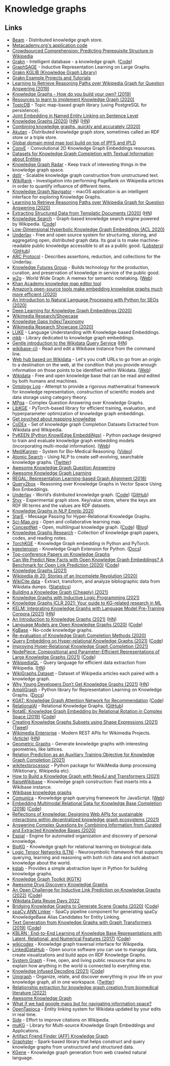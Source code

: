 # Knowledge graphs

## Links

- [Beam](https://github.com/eBay/beam) - Distributed knowledge graph store.
- [Metacademy.org's application code](https://github.com/metacademy/metacademy-application)
- [Crowdsourced Comprehension: Predicting Prerequisite Structure in Wikipedia](http://talukdar.net/papers/crowdcomp-bea7.pdf)
- [Grakn](https://grakn.ai/) - Intelligent database - a knowledge graph. ([Code](https://github.com/graknlabs/grakn))
- [GraphSAGE](http://snap.stanford.edu/graphsage/) - Inductive Representation Learning on Large Graphs.
- [Grakn KGLIB (Knowledge Graph Library)](https://github.com/graknlabs/kglib)
- [Grakn Example Projects and Tutorials](https://github.com/graknlabs/examples)
- [Learning to Retrieve Reasoning Paths over Wikipedia Graph for Question Answering (2019)](https://arxiv.org/abs/1911.10470)
- [Knowledge Graphs - How do you build your own? (2019)](https://www.reddit.com/r/MachineLearning/comments/bd4zrl/d_knowledge_graphs_how_do_you_build_your_own/)
- [Resources to learn to implement Knowledge Graph (2020)](https://www.reddit.com/r/MachineLearning/comments/et705g/r_p_resources_to_learn_to_implement_knowledge/)
- [TopicDB](https://github.com/brettkromkamp/topic-db) - Topic map-based graph library (using PostgreSQL for persistence).
- [Joint Embedding in Named Entity Linking on Sentence Level](https://arxiv.org/pdf/2002.04936.pdf)
- [Knowledge Graphs (2020)](https://arxiv.org/abs/2003.02320) ([HN](https://news.ycombinator.com/item?id=22504133)) ([HN](https://news.ycombinator.com/item?id=28953155))
- [Combining knowledge graphs, quickly and accurately (2020)](https://www.amazon.science/blog/combining-knowledge-graphs-quickly-and-accurately)
- [Akutan](https://github.com/eBay/akutan) - Distributed knowledge graph store, sometimes called an RDF store or a triple store.
- [Global domain mind map tool build on top of IPFS and IPLD](https://github.com/interplanetarymindmap/mind-map)
- [ConvE](https://github.com/TimDettmers/ConvE) - Convolutional 2D Knowledge Graph Embeddings resources.
- [Datasets for Knowledge Graph Completion with Textual Information about Entities](https://github.com/villmow/datasets_knowledge_embedding)
- [Knowledge Graph Radar](https://github.com/brettkromkamp/knowledge-graph-radar) - Keep track of interesting things in the knowledge graph space.
- [dstlr](https://github.com/dstlry/dstlr) - Scalable knowledge graph construction from unstructured text.
- [WikiRank](https://github.com/turtlesoupy/WikiRank) - Investigation into performing PageRank on Wikipedia articles in order to quantify influence of different items.
- [Knowledge Graph Navigator](http://knowledgegraphnavigator.com/) - macOS application is an intelligent interface for exploring Knowledge Graphs.
- [Learning to Retrieve Reasoning Paths over Wikipedia Graph for Question Answering (2020)](https://arxiv.org/abs/1911.10470)
- [Extracting Structured Data from Templatic Documents (2020)](https://ai.googleblog.com/2020/06/extracting-structured-data-from.html) ([HN](https://news.ycombinator.com/item?id=23502131))
- [Knowledge Search](http://knowledgesearch.us/) - Graph-based knowledge search engine powered by Wikipedia. ([Code](https://github.com/marksibrahim/knowledge_search))
- [Low-Dimensional Hyperbolic Knowledge Graph Embeddings (ACL 2020)](https://www.youtube.com/watch?v=Yf03-CBYKe4)
- [Underlay](https://www.underlay.org/) - Free and open source system for structuring, storing, and aggregating open, distributed graph data. Its goal is to make machine-readable public knowledge accessible to all as a public good. ([Lobsters](https://lobste.rs/s/toc0px/underlay_world_s_distributed_knowledge)) ([GitHub](https://github.com/underlay))
- [ARC Protocol](https://github.com/underlay/arc-protocol) - Describes assertions, reduction, and collections for the Underlay.
- [Knowledge Futures Group](https://www.knowledgefutures.org/) - Builds technology for the production, curation, and preservation of knowledge in service of the public good.
- [w2g](https://github.com/w2g/w2g) - World Wide Graph: A memex for semantic notetaking. ([Web](https://graph.global/?id=))
- [Khan Academy knowledge map editor tool](https://github.com/beneater/kmap-editor)
- [Amazon’s open-source tools make embedding knowledge graphs much more efficient (2020)](https://www.amazon.science/blog/amazons-open-source-tools-make-embedding-knowledge-graphs-much-more-efficient)
- [An Introduction to Natural Language Processing with Python for SEOs (2020)](https://www.searchenginejournal.com/natural-language-processing-python-seo/377051/)
- [Deep Learning for Knowledge Graph Embeddings (2020)](https://cxlabs.sap.com/2020/08/31/deep-learning-for-knowledge-graph-embeddings/)
- [Wikimedia Research/Showcase](https://www.mediawiki.org/wiki/Wikimedia_Research/Showcase)
- [Knowledge Gaps Index/Taxonomy](https://meta.wikimedia.org/wiki/Research:Knowledge_Gaps_Index/Taxonomy)
- [Wikimedia Research Showcase (2020)](https://www.youtube.com/watch?v=GJDsKPsz64o)
- [LUKE](https://github.com/studio-ousia/luke) - Language Understanding with Knowledge-based Embeddings.
- [mkb](https://github.com/raphaelsty/mkb) - Library dedicated to knowledge graph embeddings.
- [Gentle introduction to the Wikidata Query Service](https://www.wikidata.org/wiki/Wikidata:SPARQL_query_service/A_gentle_introduction_to_the_Wikidata_Query_Service#A_gentle_introduction_to_the_Wikidata_Query_Service) ([HN](https://news.ycombinator.com/item?id=24823074))
- [wikibase-cli](https://github.com/maxlath/wikibase-cli) - Read and edit a Wikibase instance from the command line.
- [Web hub based on Wikidata](https://github.com/maxlath/hub) - Let's you craft URLs to go from an origin to a destination on the web, at the condition that you provide enough information on those points to be identified within Wikidata. ([Web](https://hub.toolforge.org/))
- [Wikidata](https://www.wikidata.org/wiki/Wikidata:Main_Page) - Free and open knowledge base that can be read and edited by both humans and machines.
- [Ontology Log](https://en.wikipedia.org/wiki/Olog) - Attempt to provide a rigorous mathematical framework for knowledge representation, construction of scientific models and data storage using category theory.
- [MPqa](https://github.com/svakulenk0/KBQA) - Complex Question Answering over Knowledge Graphs.
- [LibKGE](https://github.com/uma-pi1/kge) - PyTorch-based library for efficient training, evaluation, and hyperparameter optimization of knowledge graph embeddings.
- [Get psyched about mapping knowledge](https://github.com/synchrony/smsn-why)
- [CoDEx](https://github.com/tsafavi/codex) - Set of knowledge graph Completion Datasets Extracted from Wikidata and Wikipedia.
- [PyKEEN (Python KnowlEdge EmbeddiNgs)](https://github.com/pykeen/pykeen) - Python package designed to train and evaluate knowledge graph embedding models (incorporating multi-modal information). ([Web](https://pykeen.github.io/))
- [MediKanren](https://github.com/webyrd/mediKanren) - System for Bio-Medical Reasoning. ([Video](https://www.youtube.com/watch?v=d-Klzumjulo))
- [Atomic Search](https://atomicsearchinc.com/) - Using NLP to create self-evolving, searchable knowledge graphs. ([Twitter](https://twitter.com/atomicsearchinc))
- [Awesome Knowledge Graph Question Answering](https://github.com/BshoterJ/awesome-kgqa)
- [Awesome Knowledge Graph Learning](https://github.com/BrambleXu/knowledge-graph-learning)
- [REGAL: Representation Learning-based Graph Alignment (2018)](https://github.com/GemsLab/REGAL)
- [Query2box](https://github.com/hyren/query2box) - Reasoning over Knowledge Graphs in Vector Space Using Box Embeddings.
- [Underlay](https://www.underlay.org/) - World’s distributed knowledge graph. ([Code](https://github.com/underlay/overview)) ([GitHub](https://github.com/underlay))
- [Styx](https://github.com/underlay/styx) - Experimental graph store. Key/value store, where the keys are RDF IRI terms and the values are RDF datasets.
- [Knowledge Graphs in NLP Emnlp 2020](https://mgalkin.medium.com/knowledge-graphs-in-nlp-emnlp-2020-2f98ec527738)
- [StarE](https://github.com/migalkin/StarE) - Message Passing for Hyper-Relational Knowledge Graphs.
- [Sci-Map.org](https://sci-map.org/) - Open and collaborative learning map.
- [ConceptNet](http://www.conceptnet.io/) - Open, multilingual knowledge graph. ([Code](https://github.com/commonsense/conceptnet5)) ([Blog](https://blog.conceptnet.io/))
- [Knowledge Graphs Research](https://github.com/shaoxiongji/knowledge-graphs) - Collection of knowledge graph papers, codes, and reading notes.
- [TorchKGE](https://github.com/torchkge-team/torchkge) - Knowledge Graph embedding in Python and PyTorch.
- [kgextension](https://github.com/om-hb/kgextension) - Knowledge Graph Extension for Python. ([Docs](https://kgextension.readthedocs.io/en/latest/))
- [Top-conference Papers on Knowledge Graphs](https://github.com/wds-seu/Knowledge-Graph-Publications)
- [Can We Predict New Facts with Open Knowledge Graph Embeddings? A Benchmark for Open Link Prediction (2020)](https://www.aclweb.org/anthology/2020.acl-main.209/) ([Code](https://github.com/samuelbroscheit/open_knowledge_graph_embeddings))
- [Knowledge Graphs (2021)](https://cacm.acm.org/magazines/2021/3/250711-knowledge-graphs/fulltext)
- [Wikipedia @ 20: Stories of an Incomplete Revolution (2020)](https://direct.mit.edu/books/book/4956/Wikipedia-20Stories-of-an-Incomplete-Revolution)
- [WikiCite data](https://github.com/wikicite/wikicite-data) - Extract, transform, and analyze bibliographic data from Wikidata dumps. ([Statistics](http://wikicite.org/statistics.html))
- [Building a Knowledge Graph (Cheaply) (2021)](https://neeva.co/blog/building-a-kg-on-the-cheap)
- [Knowledge Graphs with Inductive Logic Programming (2021)](https://blogs.sap.com/2021/05/06/knowledge-graphs-with-inductive-logic-programming-on-cml21/)
- [Knowledge Graphs ICLR 2021: Your guide to KG-related research in ML](https://mgalkin.medium.com/knowledge-graphs-iclr-2021-6e0b52c80686)
- [KELM: Integrating Knowledge Graphs with Language Model Pre-Training Corpora (2021)](https://ai.googleblog.com/2021/05/kelm-integrating-knowledge-graphs-with.html) ([HN](https://news.ycombinator.com/item?id=27233470))
- [An Introduction to Knowledge Graphs (2021)](http://ai.stanford.edu/blog/introduction-to-knowledge-graphs/) ([HN](https://news.ycombinator.com/item?id=27245696))
- [Language Models are Open Knowledge Graphs (2020)](https://arxiv.org/abs/2010.11967) ([Code](https://github.com/theblackcat102/language-models-are-knowledge-graphs-pytorch))
- [KgBase](https://www.kgbase.com/) - No-code knowledge graphs.
- [Re-evaluation of Knowledge Graph Completion Methods (2020)](https://github.com/svjan5/kg-reeval)
- [Query Embedding on Hyper-relational Knowledge Graphs (2021)](https://arxiv.org/abs/2106.08166) ([Code](https://github.com/DimitrisAlivas/StarQE))
- [Improving Hyper-Relational Knowledge Graph Completion (2021)](https://arxiv.org/abs/2104.08167)
- [NodePiece: Compositional and Parameter-Efficient Representations of Large Knowledge Graphs (2021)](https://arxiv.org/abs/2106.12144) ([Code](https://github.com/migalkin/NodePiece))
- [WikipediaQL](https://github.com/zverok/wikipedia_ql) - Query language for efficient data extraction from Wikipedia. ([HN](https://news.ycombinator.com/item?id=27738969))
- [WikiGraphs Dataset](https://paperswithcode.com/dataset/wikigraphs) - Dataset of Wikipedia articles each paired with a knowledge graph.
- [Why Young Developers Don’t Get Knowledge Graphs (2021)](https://www.datanami.com/2021/07/30/why-young-developers-dont-get-knowledge-graphs/) ([HN](https://news.ycombinator.com/item?id=28026091))
- [AmpliGraph](https://github.com/Accenture/AmpliGraph) - Python library for Representation Learning on Knowledge Graphs. ([Docs](https://docs.ampligraph.org/))
- [KGAT: Knowledge Graph Attention Network for Recommendation](https://arxiv.org/abs/1905.07854) ([Code](https://github.com/LunaBlack/KGAT-pytorch))
- [RelationalAI](https://www.relational.ai/) - Relational Knowledge Graphs. ([GitHub](https://github.com/RelationalAI-oss))
- [RotatE: Knowledge Graph Embedding by Relational Rotation in Complex Space (2019)](https://openreview.net/forum?id=HkgEQnRqYQ) ([Code](https://github.com/DeepGraphLearning/KnowledgeGraphEmbedding))
- [Creating Knowledge Graphs Subsets using Shape Expressions (2021)](https://arxiv.org/abs/2110.11709) ([Tweet](https://twitter.com/andrawaag/status/1452933423148978180))
- [Wikimedia Enterprise](https://enterprise.wikimedia.com/) - Modern REST APIs for Wikimedia Projects. ([Article](https://wikimediafoundation.org/news/2021/10/25/wikimedia-foundation-launches-wikimedia-enterprise-the-new-opt-in-product-for-companies-and-organizations-to-easily-reuse-content-from-wikipedia-and-wikimedia-projects/)) ([HN](https://news.ycombinator.com/item?id=29014523))
- [Geometric Graphs](https://github.com/cthoyt/geometric-graphs) - Generate knowledge graphs with interesting geometries, like lattices.
- [Relation Prediction as an Auxiliary Training Objective for Knowledge Graph Completion (2021)](https://github.com/facebookresearch/ssl-relation-prediction)
- [wikitextprocessor](https://github.com/tatuylonen/wikitextprocessor) - Python package for WikiMedia dump processing (Wiktionary, Wikipedia etc).
- [How to Build a Knowledge Graph with Neo4J and Transformers (2021)](https://walidamamou.medium.com/how-to-build-a-knowledge-graph-with-neo4j-and-transformers-72b9471d6969)
- [RaiseWikibase](https://github.com/UB-Mannheim/RaiseWikibase) - Knowledge graph construction: Fast inserts into a Wikibase instance.
- [Wikibase knowledge graphs](https://github.com/shigapov/wikibase-knowledge-graphs)
- [Comunica](https://github.com/comunica/comunica) - Knowledge graph querying framework for JavaScript. ([Web](https://comunica.dev/))
- [Embedding Multimodal Relational Data for Knowledge Base Completion (2018)](https://arxiv.org/abs/1809.01341) ([Code](https://github.com/pouyapez/mkbe))
- [Reflections of knowledge: Designing Web APIs for sustainable interactions within decentralized knowledge graph ecosystems (2021)](https://ruben.verborgh.org/blog/2021/12/23/reflections-of-knowledge/)
- [Answering Complex Questions by Combining Information from Curated and Extracted Knowledge Bases (2020)](https://aclanthology.org/2020.nli-1.1/)
- [Espial](https://github.com/Uzay-G/espial) - Engine for automated organization and discovery of personal knowledge.
- [BioKG](https://github.com/dsi-bdi/biokg) - Knowledge graph for relational learning on biological data.
- [Logic Tensor Networks (LTN)](https://github.com/logictensornetworks/logictensornetworks) - Neurosymbolic framework that supports querying, learning and reasoning with both rich data and rich abstract knowledge about the world.
- [kglab](https://github.com/DerwenAI/kglab) - Provides a simple abstraction layer in Python for building knowledge graphs.
- [Knowledge Graph Toolkit (KGTK)](https://github.com/usc-isi-i2/kgtk)
- [Awesome Drug Discovery Knowledge Graphs](https://github.com/AstraZeneca/awesome-drug-discovery-knowledge-graphs)
- [An Open Challenge for Inductive Link Prediction on Knowledge Graphs (2022)](https://arxiv.org/abs/2203.01520) ([Code](https://github.com/pykeen/ilpc2022))
- [Wikidata Data Reuse Days 2022](https://diff.wikimedia.org/event/wikidata-data-reuse-days-2022/)
- [Bridging Knowledge Graphs to Generate Scene Graphs (2020)](https://arxiv.org/abs/2001.02314) ([Code](https://github.com/alirezazareian/gbnet))
- [spaCy ANN Linker](https://github.com/microsoft/spacy-ann-linker) - SpaCy pipeline component for generating spaCy KnowledgeBase Alias Candidates for Entity Linking.
- [Text Generation from Knowledge Graphs with Graph Transformers (2019)](https://arxiv.org/abs/1904.02342) ([Code](https://github.com/rikdz/GraphWriter))
- [KBLRN : End-to-End Learning of Knowledge Base Representations with Latent, Relational, and Numerical Features (2017)](https://arxiv.org/abs/1709.04676) ([Code](https://github.com/mniepert/mmkb))
- [wikicodex](https://github.com/keroserene/wikicodex) - Knowledge graph traversal interface for Wikipedia.
- [LinkedDataHub](https://github.com/AtomGraph/LinkedDataHub) - Open source software you can use to manage data, create visualizations and build apps on RDF Knowledge Graphs.
- [System Graph](https://system.com/graph) - Free, open, and living public resource that aims to explain how anything in the world is connected to everything else.
- [Knowledge Infused Decoding (2021)](https://openreview.net/forum?id=upnDJ7itech) ([Code](https://github.com/microsoft/KID))
- [Unigraph](https://unigraph.dev/) - Organize, relate, and discover everything in your life on your knowledge graph, all in one workspace. ([Twitter](https://twitter.com/GetUnigraph))
- [Relationship extraction for knowledge graph creation from biomedical literature (2022)](https://arxiv.org/abs/2201.01647)
- [Awesome Knowledge Graph](https://github.com/totogo/awesome-knowledge-graph)
- [What if we had google maps but for navigating information space?](https://twitter.com/MatthewWSiu/status/1519906295603675143)
- [OpenTapioca](https://github.com/wetneb/opentapioca) - Entity linking system for Wikidata updated by your edits in real time.
- [Side](https://github.com/facebookresearch/side) - Effort to improve citations on Wikipedia.
- [muKG](https://github.com/nju-websoft/muKG) - Library for Multi-source Knowledge Graph Embeddings and Applications.
- [Artifact Friend Finder (AFF) Knowledge Graph](https://github.com/artifact-ff/artifact-ff)
- [Graphster](https://github.com/wisecubeai/graphster) - Spark-based library that helps construct and query knowledge graphs from unstructured and structured data.
- [KGene](https://github.com/julian-q/kgene) - Knowledge graph generation from web crawled natural language.
